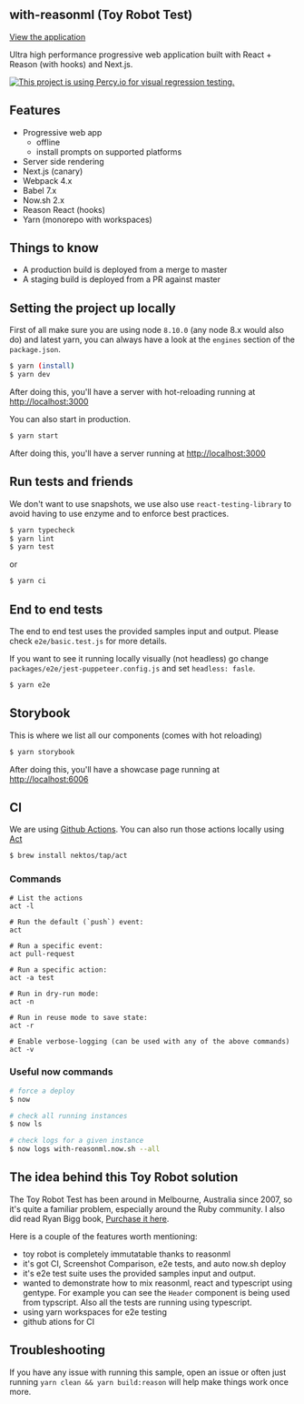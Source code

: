 ## with-reasonml (Toy Robot Test)

[View the application](https://with-reasonml.now.sh/)

Ultra high performance progressive web application built with React + Reason (with hooks) and Next.js.

[![This project is using Percy.io for visual regression testing.](https://percy.io/static/images/percy-badge.svg)](https://percy.io/Dblechoc/with-reasonml)

## Features

- Progressive web app
  - offline
  - install prompts on supported platforms
- Server side rendering
- Next.js (canary)
- Webpack 4.x
- Babel 7.x
- Now.sh 2.x
- Reason React (hooks)
- Yarn (monorepo with workspaces)

## Things to know

- A production build is deployed from a merge to master
- A staging build is deployed from a PR against master

## Setting the project up locally

First of all make sure you are using node `8.10.0` (any node 8.x would also do) and latest yarn, you can always have a look at the `engines` section of the `package.json`.

```sh
$ yarn (install)
$ yarn dev
```

After doing this, you'll have a server with hot-reloading running at [http://localhost:3000](http://localhost:3000)

You can also start in production.

```sh
$ yarn start
```

After doing this, you'll have a server running at [http://localhost:3000](http://localhost:3000)

## Run tests and friends

We don't want to use snapshots, we use also use `react-testing-library` to avoid having to use enzyme and to enforce best practices.

```sh
$ yarn typecheck
$ yarn lint
$ yarn test
```

or

```sh
$ yarn ci
```

## End to end tests

The end to end test uses the provided samples input and output. Please check `e2e/basic.test.js` for more details.

If you want to see it running locally visually (not headless) go change `packages/e2e/jest-puppeteer.config.js` and set `headless: fasle`.

```sh
$ yarn e2e
```

## Storybook

This is where we list all our components (comes with hot reloading)

```sh
$ yarn storybook
```

After doing this, you'll have a showcase page running at [http://localhost:6006](http://localhost:6006)

## CI

We are using [Github Actions](https://developer.github.com/actions/). You can also run those actions locally using [Act](https://github.com/nektos/act)

```sh
$ brew install nektos/tap/act
```

### Commands

```
# List the actions
act -l

# Run the default (`push`) event:
act

# Run a specific event:
act pull-request

# Run a specific action:
act -a test

# Run in dry-run mode:
act -n

# Run in reuse mode to save state:
act -r

# Enable verbose-logging (can be used with any of the above commands)
act -v
```

### Useful now commands

```sh
# force a deploy
$ now

# check all running instances
$ now ls

# check logs for a given instance
$ now logs with-reasonml.now.sh --all
```

## The idea behind this Toy Robot solution

The Toy Robot Test has been around in Melbourne, Australia since 2007, so it's quite a familiar problem, especially around the Ruby community. I also did read Ryan Bigg book, [Purchase it here](https://leanpub.com/toyrobot/).

Here is a couple of the features worth mentioning:

- toy robot is completely immutatable thanks to reasonml
- it's got CI, Screenshot Comparison, e2e tests, and auto now.sh deploy
- it's e2e test suite uses the provided samples input and output.
- wanted to demonstrate how to mix reasonml, react and typescript using gentype. For example you can see the `Header` component is being used from typscript. Also all the tests are running using typescript.
- using yarn workspaces for e2e testing
- github ations for CI

## Troubleshooting

If you have any issue with running this sample, open an issue or often just running `yarn clean && yarn build:reason` will help make things work once more.

